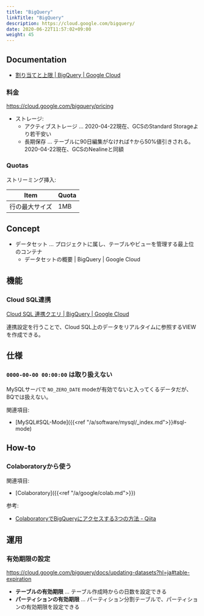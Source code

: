 ```yaml
---
title: "BigQuery"
linkTitle: "BigQuery"
description: https://cloud.google.com/bigquery/
date: 2020-06-22T11:57:02+09:00
weight: 45
---
```


## Documentation

- [割り当てと上限 | BigQuery | Google Cloud](https://cloud.google.com/bigquery/quotas?hl=ja)

### 料金

https://cloud.google.com/bigquery/pricing

- ストレージ:
  - アクティブストレージ ... 2020-04-22現在、GCSのStandard Storageより若干安い
  - 長期保存 ... テーブルに90日編集がなければ↑から50%値引きされる。2020-04-22現在、GCSのNealineと同額

### Quotas

ストリーミング挿入:

 Item | Quota
------|-------
 行の最大サイズ | 1MB

## Concept

- データセット ... プロジェクトに属し、テーブルやビューを管理する最上位のコンテナ
  - データセットの概要 | BigQuery | Google Cloud

## 機能
### Cloud SQL連携

[Cloud SQL 連携クエリ | BigQuery | Google Cloud](https://cloud.google.com/bigquery/docs/cloud-sql-federated-queries?hl=ja)

連携設定を行うことで、Cloud SQL上のデータをリアルタイムに参照するVIEWを作成できる。

## 仕様
### `0000-00-00 00:00:00` は取り扱えない

MySQLサーバで `NO_ZERO_DATE` modeが有効でないと入ってくるデータだが、BQでは扱えない。

関連項目:

- [MySQL#SQL-Mode]({{<ref "/a/software/mysql/_index.md">}}#sql-mode)

## How-to
### Colaboratoryから使う

関連項目:

- [Colaboratory]({{<ref "/a/google/colab.md">}})

参考:

- [ColaboratoryでBigQueryにアクセスする3つの方法 - Qiita](https://qiita.com/Hyperion13fleet/items/a77ca93a61cb39d50138)

## 運用
### 有効期限の設定

https://cloud.google.com/bigquery/docs/updating-datasets?hl=ja#table-expiration

- **テーブルの有効期限** ... テーブル作成時からの日数を設定できる
- **パーティションの有効期限** ... パーティション分割テーブルで、パーティションの有効期限を設定できる
